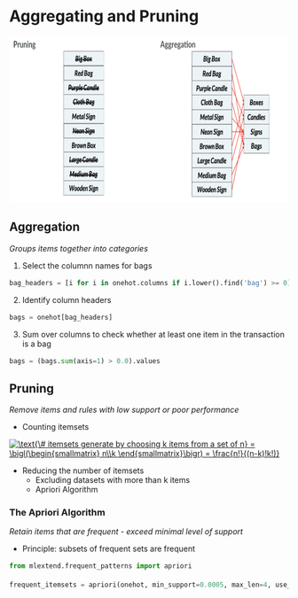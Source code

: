 # Aggregating and Pruning
<img src="pruning-and-aggregating.png" height="300px">

## Aggregation
_Groups items together into categories_

1. Select the columnn names for bags
```python
bag_headers = [i for i in onehot.columns if i.lower().find('bag') >= 0]
```

2. Identify column headers
```python
bags = onehot[bag_headers]
```

3. Sum over columns to check whether at least one item in the transaction is a bag
```python
bags = (bags.sum(axis=1) > 0.0).values
```

## Pruning
_Remove items and rules  with low support or poor performance_

- Counting itemsets

<a href="https://www.codecogs.com/eqnedit.php?latex=\inline&space;\text{\&hash;&space;itemsets&space;generate&space;by&space;choosing&space;k&space;items&space;from&space;a&space;set&space;of&space;n}&space;=&space;\bigl(\begin{smallmatrix}&space;n\\k&space;\end{smallmatrix}\bigr)&space;=&space;\frac{n!}{(n-k)!k!)}" target="_blank"><img src="https://latex.codecogs.com/svg.latex?\inline&space;\text{\&hash;&space;itemsets&space;generate&space;by&space;choosing&space;k&space;items&space;from&space;a&space;set&space;of&space;n}&space;=&space;\bigl(\begin{smallmatrix}&space;n\\k&space;\end{smallmatrix}\bigr)&space;=&space;\frac{n!}{(n-k)!k!)}" title="\text{\# itemsets generate by choosing k items from a set of n} = \bigl(\begin{smallmatrix} n\\k \end{smallmatrix}\bigr) = \frac{n!}{(n-k)!k!)}" /></a>

- Reducing the number of itemsets
  - Excluding datasets with more than k items
  - Apriori Algorithm

### The Apriori Algorithm
_Retain items that are frequent - exceed minimal level of support_
- Principle: subsets of frequent sets are frequent

```python
from mlextend.frequent_patterns import apriori

frequent_itemsets = apriori(onehot, min_support=0.0005, max_len=4, use_colnames=True)
```
